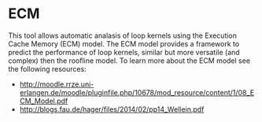 ECM
===

This tool allows automatic analasis of loop kernels using the Execution Cache Memory (ECM) model.
The ECM model provides a framework to predict the performance of loop kernels, similar but more
versatile (and complex) then the roofline model. To learn more about the ECM model see the
following resources:
* http://moodle.rrze.uni-erlangen.de/moodle/pluginfile.php/10678/mod_resource/content/1/08_ECM_Model.pdf
* http://blogs.fau.de/hager/files/2014/02/pp14_Wellein.pdf
